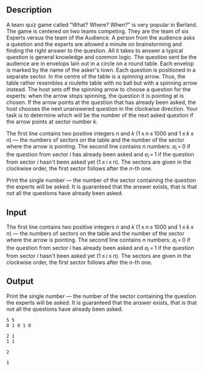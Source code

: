 ## Description

<div><p>A team quiz game called "What? Where? When?" is very popular in Berland. The game is centered on two teams competing. They are the team of six Experts versus the team of the Audience. A person from the audience asks a question and the experts are allowed a minute on brainstorming and finding the right answer to the question. All it takes to answer a typical question is general knowledge and common logic. The question sent be the audience are in envelops lain out in a circle on a round table. Each envelop is marked by the name of the asker's town. Each question is positioned in a separate sector. In the centre of the table is a spinning arrow. Thus, the table rather resembles a roulette table with no ball but with a spinning arrow instead. The host sets off the spinning arrow to choose a question for the experts: when the arrow stops spinning, the question it is pointing at is chosen. If the arrow points at the question that has already been asked, the host chooses the next unanswered question in the clockwise direction. Your task is to determine which will be the number of the next asked question if the arrow points at sector number <span class="tex-span"><i>k</i></span>.</p></div><div class="input-specification"><p>The first line contains two positive integers <span class="tex-span"><i>n</i></span> and <span class="tex-span"><i>k</i></span> (<span class="tex-span">1 ≤ <i>n</i> ≤ 1000</span> and <span class="tex-span">1 ≤ <i>k</i> ≤ <i>n</i></span>) — the numbers of sectors on the table and the number of the sector where the arrow is pointing. The second line contains <span class="tex-span"><i>n</i></span> numbers: <span class="tex-span"><i>a</i><sub class="lower-index"><i>i</i></sub> = 0</span> if the question from sector <span class="tex-span"><i>i</i></span> has already been asked and <span class="tex-span"><i>a</i><sub class="lower-index"><i>i</i></sub> = 1</span> if the question from sector <span class="tex-span"><i>i</i></span> hasn't been asked yet (<span class="tex-span">1 ≤ <i>i</i> ≤ <i>n</i></span>). The sectors are given in the clockwise order, the first sector follows after the <span class="tex-span"><i>n</i></span>-th one.</p></div><div class="output-specification"><p>Print the single number — the number of the sector containing the question the experts will be asked. It is guaranteed that the answer exists, that is that not all the questions have already been asked.</p></div>

## Input

<p>The first line contains two positive integers <span class="tex-span"><i>n</i></span> and <span class="tex-span"><i>k</i></span> (<span class="tex-span">1 ≤ <i>n</i> ≤ 1000</span> and <span class="tex-span">1 ≤ <i>k</i> ≤ <i>n</i></span>) — the numbers of sectors on the table and the number of the sector where the arrow is pointing. The second line contains <span class="tex-span"><i>n</i></span> numbers: <span class="tex-span"><i>a</i><sub class="lower-index"><i>i</i></sub> = 0</span> if the question from sector <span class="tex-span"><i>i</i></span> has already been asked and <span class="tex-span"><i>a</i><sub class="lower-index"><i>i</i></sub> = 1</span> if the question from sector <span class="tex-span"><i>i</i></span> hasn't been asked yet (<span class="tex-span">1 ≤ <i>i</i> ≤ <i>n</i></span>). The sectors are given in the clockwise order, the first sector follows after the <span class="tex-span"><i>n</i></span>-th one.</p>

## Output

<p>Print the single number — the number of the sector containing the question the experts will be asked. It is guaranteed that the answer exists, that is that not all the questions have already been asked.</p>





```input1
5 5
0 1 0 1 0

```




```input2
2 1
1 1

```




```output1
2

```




```output2
1

```


